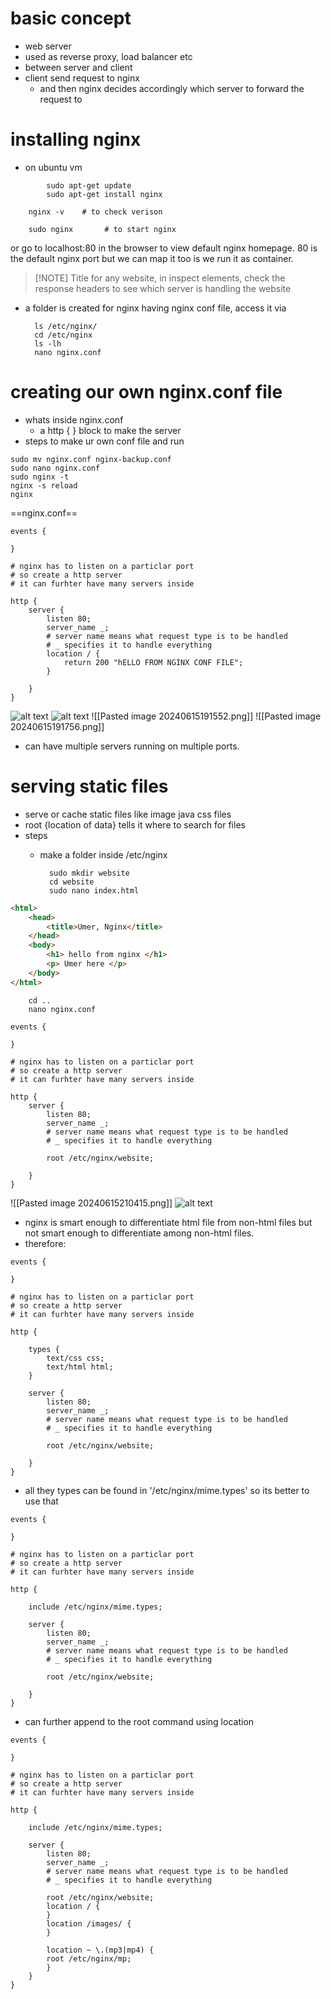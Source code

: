 # basic concept
- web server
- used as reverse proxy, load balancer etc
- between server and client
- client send request to nginx
	- and then nginx decides accordingly which server to forward the request to

# installing nginx
- on ubuntu vm

```
		sudo apt-get update
		sudo apt-get install nginx
```

		nginx -v    # to check verison
		
		sudo nginx       # to start nginx
		
or go to localhost:80 in the browser to view default nginx homepage. 80 is the default nginx port but we can map it too is we run it as container. 
	
> [!NOTE] Title
> for any website, in inspect elements, check the response headers to see which server is handling the website

- a folder is created for nginx having nginx conf file, access it via

		ls /etc/nginx/
		cd /etc/nginx
		ls -lh
		nano nginx.conf
		
# creating our own nginx.conf file	

- whats inside nginx.conf
	- a http { } block to make the server
- steps to make ur own conf file and run

```
sudo mv nginx.conf nginx-backup.conf
sudo nano nginx.conf
sudo nginx -t 
nginx -s reload
nginx
```

==nginx.conf==
```configfile
events {

}

# nginx has to listen on a particlar port 
# so create a http server
# it can furhter have many servers inside

http {
	server {
		listen 80;
		server_name _;   
		# server name means what request type is to be handled  
		# _ specifies it to handle everything
		location / {
			return 200 "hELLO FROM NGINX CONF FILE";
		}
		
	}
}

```


![alt text](https://github.com/umergit24/nginx/blob/master/Pasted%20image%2020240615191552.png)
![alt text](https://github.com/umergit24/nginx/blob/master/Pasted%20image%2020240615191756.png)
![[Pasted image 20240615191552.png]]
![[Pasted image 20240615191756.png]]

- can have multiple servers running on multiple ports.



# serving static files
- serve or cache static files like image java css files
- root {location of data} tells it where to search for files
- steps
	- make a folder inside /etc/nginx
	
			sudo mkdir website
			cd website
			sudo nano index.html
```html (index.html)
<html>
	<head>
	    <title>Umer, Nginx</title>
	</head>
	<body>
	    <h1> hello from nginx </h1>
	    <p> Umer here </p>
	</body>
</html>

```
		cd ..
		nano nginx.conf
```config-file
events {

}

# nginx has to listen on a particlar port 
# so create a http server
# it can furhter have many servers inside

http {
	server {
		listen 80;
		server_name _;   
		# server name means what request type is to be handled  
		# _ specifies it to handle everything
		
		root /etc/nginx/website;
		
	}
}
```


![[Pasted image 20240615210415.png]]
![alt text](https://github.com/umergit24/nginx/blob/master/Pasted%20image%2020240615210415.png)

- nginx is smart enough to differentiate html file from non-html files but not smart enough to differentiate among non-html files.
- therefore:
```config-file
events {

}

# nginx has to listen on a particlar port 
# so create a http server
# it can furhter have many servers inside

http {

	types {
		text/css css;
		text/html html;
	}
	
	server {
		listen 80;
		server_name _;   
		# server name means what request type is to be handled  
		# _ specifies it to handle everything
		
		root /etc/nginx/website;
		
	}
}
```


- all they types can be found in '/etc/nginx/mime.types' so its better to use that
```
events {

}

# nginx has to listen on a particlar port 
# so create a http server
# it can furhter have many servers inside

http {

	include /etc/nginx/mime.types;
	
	server {
		listen 80;
		server_name _;   
		# server name means what request type is to be handled  
		# _ specifies it to handle everything
		
		root /etc/nginx/website;
		
	}
}
```

- can further append to the root command using location
```
events {

}

# nginx has to listen on a particlar port 
# so create a http server
# it can furhter have many servers inside

http {

	include /etc/nginx/mime.types;
	
	server {
		listen 80;
		server_name _;   
		# server name means what request type is to be handled  
		# _ specifies it to handle everything
		
		root /etc/nginx/website;
		location / {
		}
		location /images/ {
		}		
		
		location ~ \.(mp3|mp4) {
        root /etc/nginx/mp;
	    }
	}
}
```


